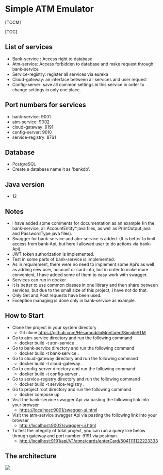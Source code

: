 # Simple ATM Emulator

[TOCM]

[TOC]

## List of services
- Bank-service : Access right to database
- Atm-service: Access forbidden to database and make request through bank-service
- Service-registry: register all services via eureka 
- Cloud-gateway: an interface between all services and user request
- Config-server: save all common settings in this service in order to change settings in only one place.

## Port numbers for services
- bank-service: 9001
- atm-service: 9002
- cloud-gateway: 9191
- config-server: 9010
- service-registry: 8761

## Database
- PostgreSQL
- Create a database name it as 'bankdb'.

## Java version
- 12


## Notes
- I have added some comments for documentation as an example (In the bank-service, all AccountEntity*.java files, as well as PrintOutput.java and PasswordType.java files).
- Swagger for bank-service and atm-service is added. (It is better to limit access from bank-Api, but here I allowed user to do actions via bank-Api).
- JWT token authorization is implemented.
- Test in some parts of bank-service is implemented.
- As in requirement, there were no need to implement some Api’s as well as adding new user, account or card info, but in order to make more convenient, I have added some of them to easy work with swagger.
- Services can run in docker 
- It is better to use common classes in one library and then share between services, but due to the small size of this project, I  have not do that.
- Only Get and Post requests have been used.
- Exception managing is done only in bank-service as example.

## How to Start
- Clone the project in your system directory
	+ Git clone https://github.com/HesamoddinMonfared/SimpleATM
- Go to atm-service directory and run the following command
	+ docker build -t atm-service .
- Go to bank-service directory and run the following command
	+ docker build -t bank-service .
- Go to cloud-gateway directory and run the following command
	+ docker build -t cloud-gateway .
- Go to config-server directory and run the following command
	+ docker build -t config-server .
- Go to service-registry directory and run the following command
	+ docker build -t service-registry .
- Go to project root directory and run the following command
	+ docker compose up
- Visit the bank-service swagger Api via pasting the following link into your browser
	+ <https://localhost:9001/swagger-ui.html>
- Visit the atm-service swagger Api via pasting the following link into your browser
	+ <http://localhost:9002/swagger-ui.html>
- To test the integrity of total project, you can run a query like below through gateway and port number-9191 via postman.
	+ <http://localhost:9191/api/V1/atms/cards/enterCard/5041111122223333>



## The architecture 
![](https://i.postimg.cc/T3hXF1d1/microservice-architecture.png)
